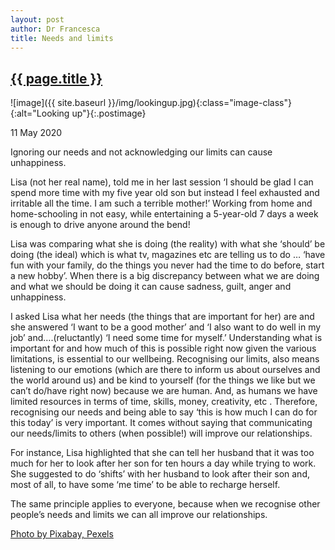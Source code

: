 ```yaml
---
layout: post
author: Dr Francesca
title: Needs and limits
---
```


 <h2 class="postheader"><a href="{{ site.baseurl }}{{ page.url }}">{{ page.title }}</a></h2>


![image]({{ site.baseurl }}/img/lookingup.jpg){:class="image-class"}{:alt="Looking up"}{:.postimage}

<p class="blogdate">11 May 2020</p>

Ignoring our needs and not acknowledging our limits can cause unhappiness.

Lisa (not her real name), told me in her last session ‘I should be glad I can spend more time with my five year old son but instead I feel exhausted and irritable all the time. I am such a terrible mother!’ Working from home and home-schooling in not easy, while entertaining a 5-year-old 7 days a week is enough to drive anyone around the bend!

Lisa was comparing what she is doing (the reality) with what she ‘should’ be doing (the ideal) which is what tv, magazines etc are telling us to do … ‘have fun with your family, do the things you never had the time to do before, start a new hobby’. When there is a big discrepancy between what we are doing and what we should be doing it can cause sadness, guilt, anger and unhappiness.

I asked Lisa what her needs (the things that are important for her) are and she answered ‘I want to be a good mother’ and ‘I also want to do well in my job’ and….(reluctantly) ‘I need some time for myself.’ Understanding what is important for and how much of this is possible right now given the various limitations, is essential to our wellbeing. Recognising our limits, also means listening to our emotions (which are there to inform us about ourselves and the world around us) and be kind to yourself (for the things we like but we can’t do/have right now) because we are human. And, as humans we have limited resources in terms of time, skills, money, creativity, etc . Therefore, recognising our needs and being able to say ‘this is how much I can do for this today’ is very important. It comes without saying that communicating our needs/limits to others (when possible!) will improve our relationships.  

For instance, Lisa highlighted that she can tell her husband that it was too much for her to look after her son for ten hours a day while trying to work. She suggested to do ‘shifts’  with her husband to look after their son and, most of all, to have some ‘me time’ to be able to recharge herself.

The same principle applies to everyone, because when we recognise other people’s needs and limits we can all improve our relationships.



<a href="https://www.pexels.com/photo/high-angle-view-of-lying-down-on-grass-258330/?utm_content=attributionCopyText&utm_medium=referral&utm_source=pexels">Photo by Pixabay, Pexels</a>


<br>
<div class="sharethis-inline-share-buttons"></div>
<br>
